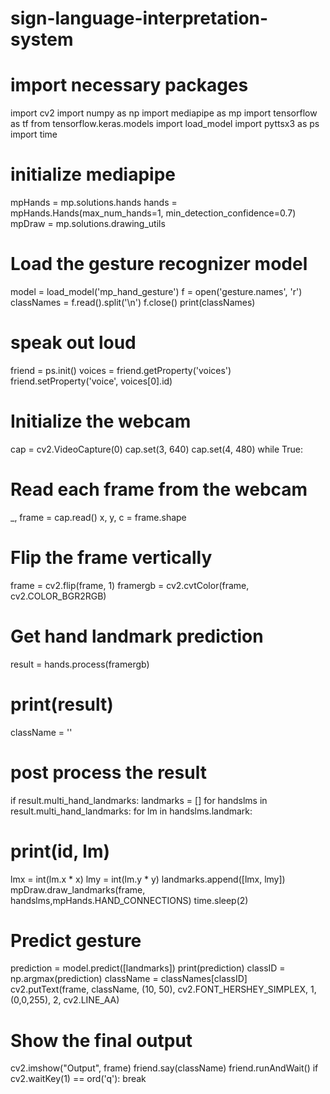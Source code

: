 # sign-language-interpretation-system


# import necessary packages 
import cv2
import numpy as np 
import mediapipe as mp 
import tensorflow as tf
from tensorflow.keras.models import load_model 
import pyttsx3 as ps
import time
# initialize mediapipe
mpHands = mp.solutions.hands
hands = mpHands.Hands(max_num_hands=1, min_detection_confidence=0.7) 
mpDraw = mp.solutions.drawing_utils
# Load the gesture recognizer model 
model = load_model('mp_hand_gesture')
f = open('gesture.names', 'r') 
classNames = f.read().split('\n') 
f.close()
print(classNames)
# speak out loud 
friend = ps.init()
voices = friend.getProperty('voices') 
friend.setProperty('voice', voices[0].id)
# Initialize the webcam
cap = cv2.VideoCapture(0) 
cap.set(3, 640)
cap.set(4, 480)
while True:
# Read each frame from the webcam
_, frame = cap.read()
x, y, c = frame.shape
# Flip the frame vertically 
frame = cv2.flip(frame, 1)
framergb = cv2.cvtColor(frame, cv2.COLOR_BGR2RGB)
# Get hand landmark prediction 
result = hands.process(framergb)
# print(result) 
className = ''
# post process the result
if result.multi_hand_landmarks: 
landmarks = []
for handslms in result.multi_hand_landmarks: 
for lm in handslms.landmark:
# print(id, lm) 
lmx = int(lm.x * x)
lmy = int(lm.y * y) 
landmarks.append([lmx, lmy])
mpDraw.draw_landmarks(frame, handslms,mpHands.HAND_CONNECTIONS) 
time.sleep(2)
# Predict gesture
prediction = model.predict([landmarks]) 
print(prediction)
classID = np.argmax(prediction) 
className = classNames[classID]
cv2.putText(frame, className, (10, 50), cv2.FONT_HERSHEY_SIMPLEX,
1, (0,0,255), 2, cv2.LINE_AA)
# Show the final output 
cv2.imshow("Output", frame) 
friend.say(className) 
friend.runAndWait()
if cv2.waitKey(1) == ord('q'): 
break
